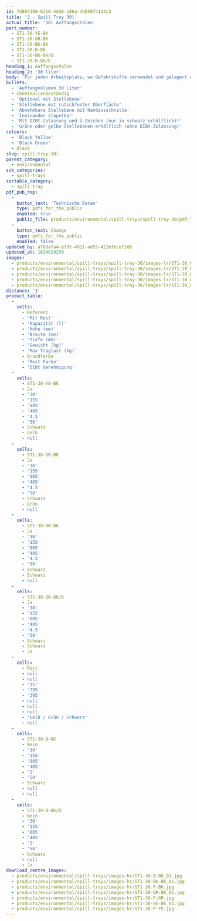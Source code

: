```yaml
---
id: 7d884398-62b6-4dd8-a80a-4b059741d3c3
title: '3 - Spill Tray 30l'
actual_title: '30l Auffangschalen'
part_number:
  - ST1-30-YE-BK
  - ST1-30-GR-BK
  - ST1-30-BK-BK
  - ST1-30-B-BK
  - ST1-30-BK-BK/D
  - ST1-30-B-BK/D
heading_1: Auffangschalen
heading_2: '30 liter'
body: 'Für jeden Arbeitsplatz, wo Gefahrstoffe verwendet und gelagert werden müssen.'
bullets:
  - 'Auffangvolumen 30 Liter'
  - Chemikalienbeständig
  - 'Optional mit Stellebene'
  - 'Stellebene mit rutschfester Oberfläche'
  - 'Abnehmbare Stellebene mit Handausschnitte'
  - 'Ineinander stapelbar'
  - 'Mit DIBt-Zulassung und Ü-Zeichen (nur in schwarz erhältlich)*'
  - 'Grüne oder gelbe Stellebenen erhältlich (ohne DIBt-Zulassung)'
colours:
  - 'Black Yellow'
  - 'Black Green'
  - Black
slug: spill-tray-30l
parent_category:
  - environmental
sub_categories:
  - spill-trays
sortable_category:
  - spill-tray
pdf_pub_rep:
  -
    button_text: 'Technische Daten'
    type: pdfs_for_the_public
    enabled: true
    public_file: products/environmental/spill-trays/spill-tray-30/pdf-lr/EV-Spill-Tray-(30L)-TD_DE.pdf
  -
    button_text: Change
    type: pdfs_for_the_public
    enabled: false
updated_by: a76dafa4-b7b5-4911-ad55-421bfbcef2db
updated_at: 1634029259
images:
  - products/environmental/spill-trays/spill-tray-30/images-lr/ST1-30_03.jpg
  - products/environmental/spill-trays/spill-tray-30/images-lr/ST1-30_01.jpg
  - products/environmental/spill-trays/spill-tray-30/images-lr/ST1-30_04.jpg
  - products/environmental/spill-trays/spill-tray-30/images-lr/ST1-30_02.jpg
  - products/environmental/spill-trays/spill-tray-30/images-lr/ST1-30_05.jpg
distance: '3'
product_table:
  -
    cells:
      - Referenz
      - 'Mit Rost'
      - 'Kapazität (l)'
      - 'Höhe (mm)'
      - 'Breite (mm)'
      - 'Tiefe (mm)'
      - 'Gewicht (kg)'
      - 'Max Traglast (kg)'
      - Grundfarbe
      - 'Rost Farbe'
      - 'DIBt Genehmigung'
  -
    cells:
      - ST1-30-YE-BK
      - Ja
      - '30'
      - '155'
      - '805'
      - '405'
      - '4.5'
      - '50'
      - Schwarz
      - Gelb
      - null
  -
    cells:
      - ST1-30-GR-BK
      - Ja
      - '30'
      - '155'
      - '805'
      - '405'
      - '4.5'
      - '50'
      - Schwarz
      - Grün
      - null
  -
    cells:
      - ST1-30-BK-BK
      - Ja
      - '30'
      - '155'
      - '805'
      - '405'
      - '4.5'
      - '50'
      - Schwarz
      - Schwarz
      - null
  -
    cells:
      - ST1-30-BK-BK/D
      - Ja
      - '30'
      - '155'
      - '805'
      - '405'
      - '4.5'
      - '50'
      - Schwarz
      - Schwarz
      - Ja
  -
    cells:
      - Rost
      - null
      - null
      - '25'
      - '795'
      - '395'
      - null
      - null
      - null
      - 'Gelb / Grün / Schwarz'
      - null
  -
    cells:
      - ST1-30-B-BK
      - Nein
      - '39'
      - '155'
      - '805'
      - '405'
      - '3'
      - '50'
      - Schwarz
      - null
      - null
  -
    cells:
      - ST1-30-B-BK/D
      - Nein
      - '30'
      - '155'
      - '805'
      - '405'
      - '3'
      - '50'
      - Schwarz
      - null
      - Ja
download_centre_images:
  - products/environmental/spill-trays/images-hr/ST1-30-B-BK_01.jpg
  - products/environmental/spill-trays/images-hr/ST1-30-BK-BK_01.jpg
  - products/environmental/spill-trays/images-hr/ST1-30-P-BK.jpg
  - products/environmental/spill-trays/images-hr/ST1-30-GR-BK_01.jpg
  - products/environmental/spill-trays/images-hr/ST1-30-P-GR.jpg
  - products/environmental/spill-trays/images-hr/ST1-30-YE-BK_01.jpg
  - products/environmental/spill-trays/images-hr/ST1-30-P-YE.jpg
---
```

